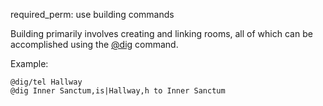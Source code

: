 required_perm: use building commands

Building primarily involves creating and linking rooms, all of which can be accomplished using the [@dig](@dig) command.

Example:

    @dig/tel Hallway
    @dig Inner Sanctum,is|Hallway,h to Inner Sanctum
